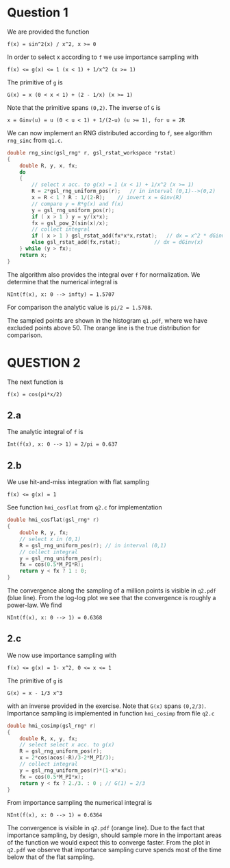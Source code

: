 # Question 1
We are provided the function
```
f(x) = sin^2(x) / x^2, x >= 0
```
In order to select x according to `f` we use importance sampling with
```
f(x) <= g(x) <= 1 (x < 1) + 1/x^2 (x >= 1)
```
The primitive of `g` is
```
G(x) = x (0 < x < 1) + (2 - 1/x) (x >= 1)
```
Note that the primitive spans `(0,2)`. The inverse of `G` is
```
x = Ginv(u) = u (0 < u < 1) + 1/(2-u) (u >= 1), for u = 2R
```
We can now implement an RNG distributed according to `f`, see algorithm `rng_sinc` from `q1.c`.
```C
double rng_sinc(gsl_rng* r, gsl_rstat_workspace *rstat)
{
	double R, y, x, fx;
	do
	{
		// select x acc. to g(x) = 1 (x < 1) + 1/x^2 (x >= 1)
		R = 2*gsl_rng_uniform_pos(r);	// in interval (0,1)-->(0,2)
		x = R < 1 ? R : 1/(2-R);	// invert x = Ginv(R)
		// compare y = R*g(x) and f(x)
		y = gsl_rng_uniform_pos(r);
		if ( x > 1 ) y = y/(x*x);
		fx = gsl_pow_2(sin(x)/x);
		// collect integral
		if ( x > 1 ) gsl_rstat_add(fx*x*x,rstat);	// dx = x^2 * dGinv(x)
		else gsl_rstat_add(fx,rstat);			// dx = dGinv(x)
	} while (y > fx);
	return x;
}
```
The algorithm also provides the integral over `f` for normalization.
We determine that the numerical integral is
```
NInt(f(x), x: 0 --> infty) = 1.5707
```
For comparison the analytic value is `pi/2 = 1.5708`.

The sampled points are shown in the histogram `q1.pdf`,
where we have excluded points above 50.
The orange line is the true distribution for comparison.

# QUESTION 2
The next function is
```
f(x) = cos(pi*x/2)
```
## 2.a
The analytic integral of `f` is
```
Int(f(x), x: 0 --> 1) = 2/pi = 0.637
```
## 2.b
We use hit-and-miss integration with flat sampling
```
f(x) <= g(x) = 1
```
See function `hmi_cosflat` from `q2.c` for implementation
```C
double hmi_cosflat(gsl_rng* r)
{
	double R, y, fx;
	// select x in (0,1)
	R = gsl_rng_uniform_pos(r);	// in interval (0,1)
	// collect integral
	y = gsl_rng_uniform_pos(r);
	fx = cos(0.5*M_PI*R);
	return y < fx ? 1 : 0;
}
```

The convergence along the
sampling of a million points is visible in `q2.pdf` (blue line).
From the log-log plot we see that the convergence is roughly a power-law.
We find
```
NInt(f(x), x: 0 --> 1) = 0.6368
```

## 2.c
We now use importance sampling with
```
f(x) <= g(x) = 1- x^2, 0 <= x <= 1
```
The primitive of `g` is
```
G(x) = x - 1/3 x^3
```
with an inverse provided in the exercise. Note that `G(x)` spans `(0,2/3)`.
Importance sampling is implemented in function `hmi_cosimp` from file `q2.c`
```C
double hmi_cosimp(gsl_rng* r)
{
	double R, x, y, fx;
	// select select x acc. to g(x)
	R = gsl_rng_uniform_pos(r);
	x = 2*cos(acos(-R)/3-2*M_PI/3);
	// collect integral
	y = gsl_rng_uniform_pos(r)*(1-x*x);
	fx = cos(0.5*M_PI*x);
	return y < fx ? 2./3. : 0 ; // G(1) = 2/3
}
```
From importance sampling the numerical integral is
```
NInt(f(x), x: 0 --> 1) = 0.6364
```
The convergence is visible in `q2.pdf` (orange line).
Due to the fact that importance sampling, by design, should sample more
in the important areas of the function we would expect this to converge faster.
From the plot in `q2.pdf` we observe that importance sampling curve
spends most of the time below that of the flat sampling.

